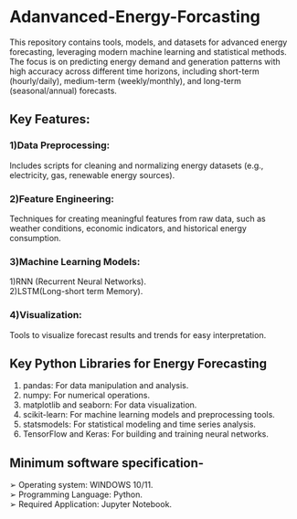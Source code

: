# Adanvanced-Energy-Forcasting
This repository contains tools, models, and datasets for advanced energy forecasting, leveraging modern machine learning and statistical methods. The focus is on predicting energy demand and generation patterns with high accuracy across different time horizons, including short-term 
(hourly/daily), medium-term (weekly/monthly), and long-term (seasonal/annual) forecasts.<br>

## Key Features:
### 1)Data Preprocessing:
Includes scripts for cleaning and normalizing energy datasets (e.g., electricity, gas, renewable energy sources).<br>
### 2)Feature Engineering:
Techniques for creating meaningful features from raw data, such as weather conditions, economic indicators, and historical energy consumption.<br>
### 3)Machine Learning Models: 
1)RNN (Recurrent Neural Networks).<br>
2)LSTM(Long-short term Memory).<br>
### 4)Visualization: 
Tools to visualize forecast results and trends for easy interpretation.<br>

## Key Python Libraries for Energy Forecasting
1. pandas: For data manipulation and analysis.<br>
2. numpy: For numerical operations.<br>
3. matplotlib and seaborn: For data visualization.<br>
4. scikit-learn: For machine learning models and preprocessing tools.<br>
5. statsmodels: For statistical modeling and time series analysis.<br>
6. TensorFlow and Keras: For building and training neural networks.<br>

## Minimum software specification-
➢ Operating system: WINDOWS 10/11.<br>
➢ Programming Language: Python.<br>
➢ Required Application: Jupyter Notebook.<br>

